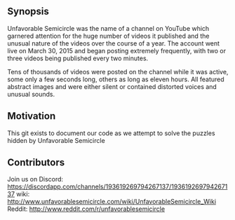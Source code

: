 ## Synopsis

Unfavorable Semicircle was the name of a channel on YouTube which garnered attention for the huge number of videos it published and the unusual nature of the videos over the course of a year. The account went live on March 30, 2015 and began posting extremely frequently, with two or three videos being published every two minutes.

Tens of thousands of videos were posted on the channel while it was active, some only a few seconds long, others as long as eleven hours. All featured abstract images and were either silent or contained distorted voices and unusual sounds. 

## Motivation

This git exists to document our code as we attempt to solve the puzzles hidden by Unfavorable Semicircle

## Contributors

Join us on Discord: https://discordapp.com/channels/193619269794267137/193619269794267137
wiki: http://www.unfavorablesemicircle.com/wiki/UnfavorableSemicircle_Wiki
Reddit: http://www.reddit.com/r/unfavorablesemicircle
